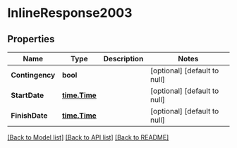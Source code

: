 # InlineResponse2003

## Properties
Name | Type | Description | Notes
------------ | ------------- | ------------- | -------------
**Contingency** | **bool** |  | [optional] [default to null]
**StartDate** | [**time.Time**](time.Time.md) |  | [optional] [default to null]
**FinishDate** | [**time.Time**](time.Time.md) |  | [optional] [default to null]

[[Back to Model list]](../README.md#documentation-for-models) [[Back to API list]](../README.md#documentation-for-api-endpoints) [[Back to README]](../README.md)


